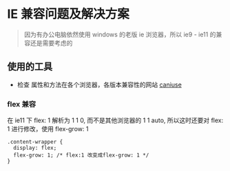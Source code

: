 # IE 兼容问题及解决方案

> 因为有办公电脑依然使用 windows 的老版 ie 浏览器，所以 ie9 - ie11 的兼容还是需要考虑的

## 使用的工具

- 检查 属性和方法在各个浏览器，各版本兼容性的网站
  [caniuse](https://caniuse.com/)

### flex 兼容

在 ie11 下 flex: 1 解析为 1 1 0, 而不是其他浏览器的 1 1 auto, 所以这时还要对 flex: 1 进行修改，使用 flex-grow: 1

```
.content-wrapper {
  display: flex;
  flex-grow: 1; /* flex:1 改变成flex-grow: 1 */
}
```
